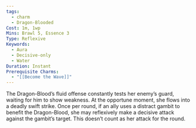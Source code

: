 ```yaml
---
tags:
  - charm
  - Dragon-Blooded
Cost: 1m, 1wp
Mins: Brawl 5, Essence 3
Type: Reflexive
Keywords:
  - Aura
  - Decisive-only
  - Water
Duration: Instant
Prerequisite Charms:
  - "[[Become the Wave]]"
---
```

The Dragon-Blood’s fluid offense constantly tests her enemy’s guard, waiting for him to show weakness. At the opportune moment, she flows into a deadly swift strike. Once per round, if an ally uses a distract gambit to benefit the Dragon-Blood, she may reflexively make a decisive attack against the gambit’s target. This doesn’t count as her attack for the round.